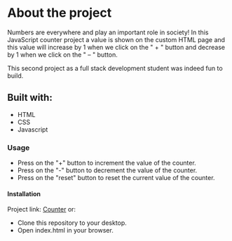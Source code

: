 # About the project

Numbers are everywhere and play an important role in society! In this JavaScript counter project a value is shown on the custom HTML page and this value will increase by 1 when we click on the " + " button and decrease by 1 when we click on the " – " button.

This second project as a full stack development student was indeed fun to build.

## Built with:

* HTML
* CSS
* Javascript

### Usage

* Press on the "+" button to increment the value of the counter.
* Press on the "-" button to decrement the value of the counter.
* Press on the "reset" button to reset the current value of the counter.


#### Installation

Project link: [Counter](https://counterapps2i.netlify.app/) or:

* Clone this repository to your desktop.
* Open index.html in your browser. 

